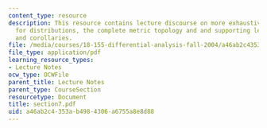```yaml
---
content_type: resource
description: This resource contains lecture discourse on more exhaustive reference
  for distributions, the complete metric topology and and supporting lemmas, prpopositions
  and corollaries.
file: /media/courses/18-155-differential-analysis-fall-2004/a46ab2c4353ab4984306a6755a8e8d88_section7.pdf
file_type: application/pdf
learning_resource_types:
- Lecture Notes
ocw_type: OCWFile
parent_title: Lecture Notes
parent_type: CourseSection
resourcetype: Document
title: section7.pdf
uid: a46ab2c4-353a-b498-4306-a6755a8e8d88
---
```

